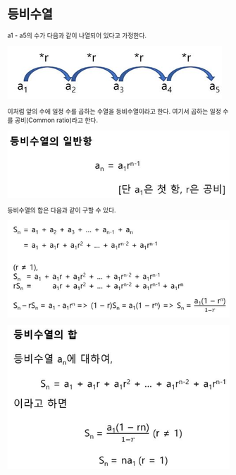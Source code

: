 # 등비수열

a1 - a5의 수가 다음과 같이 나열되어 있다고 가정한다.

![](./Figure/Geometric_Progression1.JPG)

이처럼 앞의 수에 일정 수를 곱하는 수열을 등비수열이라고 한다. 여기서 곱하는 일정 수를 공비(Common ratio)라고 한다. 

![](./Figure/Geometric_Progression2.JPG)



등비수열의 합은 다음과 같이 구할 수 있다. 

![](./Figure/Geometric_Progression3.JPG)



![](./Figure/Geometric_Progression4.JPG)